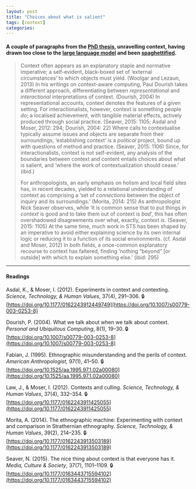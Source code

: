 ```yaml
---  
layout: post
title: "Choices about what is salient"
tags: [context]
categories:
---
```


#### A couple of paragraphs from the [PhD thesis](../phd.md), unravelling context, having drawn too close to the [large language model](http://ai.stanford.edu/blog/understanding-incontext/) and been [spaghettified](https://science.nasa.gov/universe/what-happens-when-something-gets-too-close-to-a-black-hole/).

> Context often appears as an explanatory staple and normative imperative; a self-evident, black-boxed set of ‘external circumstances’ to which objects must yield. (Woolgar and Lezaun, 2013) In his writings on context-aware computing, Paul Dourish takes a different approach, differentiating between _representational_ and _interactional_ interpretations of context. (Dourish, 2004) In representational accounts, context denotes the features of a given setting. For interactionalists, however, context is something people _do_; a localised achievement, with tangible material effects, actively produced through social practice. (Seaver, 2015: 1105; Asdal and Moser, 2012: 294; Dourish, 2004: 22) Where calls to contextualise typically assume issues and objects are separate from their surroundings, ‘establishing context’ is a _political_ project, bound up with questions of method and practice. (Seaver, 2015: 1106) Since, for interactionalists, context is not self-evident, any analysis of the boundaries between context and content entails choices about what is salient, and ‘where the work of contextualization should cease.’ (ibid.)
>
> For anthropologists, an early emphasis on holism and local field sites has, in recent decades, yielded to a relational understanding of context as comprising a ‘set of _connections_ between the object of inquiry and its surroundings.’ (Morita, 2014: 215) As anthropologist Nick Seaver observes, while ‘it is common sense that to put things _in context_ is good and to take them out of context is _bad_’, this has often overshadowed disagreements over what, exactly, context _is_. (Seaver, 2015: 1105) At the same time, much work in STS has been shaped by an imperative to avoid either explaining science by its own internal logic or reducing it to a function of its social environments. (cf. Asdal and Moser, 2012) In both fields, a once-common explanatory recourse to context has faltered, finding ‘nothing “beyond” [or outside] with which to explain something else.’ (ibid: 295)

---

#### Readings

Asdal, K., & Moser, I. (2012). Experiments in context and contexting. _Science, Technology, & Human Values_, 37(4), 291–306. 🔒[https://doi.org/10.1177/0162243912449749](https://doi.org/10.1007/s00779-003-0253-8)

Dourish, P. (2004). What we talk about when we talk about context. _Personal and Ubiquitous Computing_, 8(1), 19–30. 🔒[https://doi.org/10.1007/s00779-003-0253-8](https://doi.org/10.1007/s00779-003-0253-8)

Fabian, J. (1995). Ethnographic misunderstanding and the perils of context. _American Anthropologist_, 97(1), 41–50. 🔒[https://doi.org/10.1525/aa.1995.97.1.02a00080](https://doi.org/10.1525/aa.1995.97.1.02a00080)

Law, J., & Moser, I. (2012). Contexts and culling. _Science, Technology, & Human Values_, 37(4), 332–354. 🔒[https://doi.org/10.1177/0162243911425055](https://doi.org/10.1177/0162243911425055)

Morita, A. (2014). The ethnographic machine: Experimenting with context and comparison in Strathernian ethnography. _Science, Technology, & Human Values_, 39(2), 214–235. 🔒[https://doi.org/10.1177/0162243913503189](https://doi.org/10.1177/0162243913503189)

Seaver, N. (2015). The nice thing about context is that everyone has it. _Media, Culture & Society_, 37(7), 1101–1109. 🔒[https://doi.org/10.1177/0163443715594102](https://doi.org/10.1177/0163443715594102)